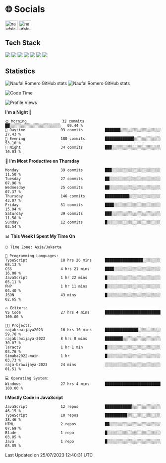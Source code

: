 <h1 align="">🌐 Socials</h1>
<p align="left">
<a href="https://linkedin.com/in/naufal-romero-putra-pratama-9ab816177/" target="blank"><img align="center" src="https://raw.githubusercontent.com/rahuldkjain/github-profile-readme-generator/master/src/images/icons/Social/linked-in-alt.svg" alt="naufalromero" height="30" width="40" /></a>
<a href="https://instagram.com/naufalromero" target="blank"><img align="center" src="https://raw.githubusercontent.com/rahuldkjain/github-profile-readme-generator/master/src/images/icons/Social/instagram.svg" alt="naufalromero" height="30" width="40" /></a>
</p>


<h2 align="">Tech Stack</h2>
<div align="">
  <img src="https://img.shields.io/badge/next.js-000000?style=for-the-badge&logo=nextdotjs&logoColor=white"/>
 <img src="https://img.shields.io/badge/typescript-%23007ACC.svg?style=for-the-badge&logo=typescript&logoColor=white"/>
 <img src="https://img.shields.io/badge/react-%2320232a.svg?style=for-the-badge&logo=react&logoColor=%2361DAFB"/>
 <img src="https://img.shields.io/badge/tailwindcss-%2338B2AC.svg?style=for-the-badge&logo=tailwind-css&logoColor=white"/>
 <img src="https://img.shields.io/badge/Prisma-3982CE?style=for-the-badge&logo=Prisma&logoColor=white"/>
 <img src="https://img.shields.io/badge/javascript-%23323330.svg?style=for-the-badge&logo=javascript&logoColor=%23F7DF1E"/>
 <img src="https://img.shields.io/badge/java-%23ED8B00.svg?style=for-the-badge&logo=openjdk&logoColor=white"/>
</div>


<h2 align="">Statistics</h2>
<div align="">
<img src="https://github-readme-stats-xi-nine-74.vercel.app/api?username=romves&show_icons=true&theme=tokyonight&include_all_commits=true&count_private=true" alt="Naufal Romero GitHub stats"/>
<img src="https://github-readme-stats-xi-nine-74.vercel.app/api/top-langs/?username=romves&theme=tokyonight&hide_border=false&include_all_commits=true&count_private=true&layout=compact" alt="Naufal Romero GitHub stats"/>
</div>

<!--START_SECTION:waka-->
![Code Time](http://img.shields.io/badge/Code%20Time-204%20hrs%2055%20mins-blue)

![Profile Views](http://img.shields.io/badge/Profile%20Views-8-blue)

**I'm a Night 🦉** 

```text
🌞 Morning                32 commits          ██░░░░░░░░░░░░░░░░░░░░░░░   09.44 % 
🌆 Daytime                93 commits          ███████░░░░░░░░░░░░░░░░░░   27.43 % 
🌃 Evening                180 commits         █████████████░░░░░░░░░░░░   53.10 % 
🌙 Night                  34 commits          ███░░░░░░░░░░░░░░░░░░░░░░   10.03 % 
```
📅 **I'm Most Productive on Thursday** 

```text
Monday                   39 commits          ███░░░░░░░░░░░░░░░░░░░░░░   11.50 % 
Tuesday                  27 commits          ██░░░░░░░░░░░░░░░░░░░░░░░   07.96 % 
Wednesday                25 commits          ██░░░░░░░░░░░░░░░░░░░░░░░   07.37 % 
Thursday                 146 commits         ███████████░░░░░░░░░░░░░░   43.07 % 
Friday                   51 commits          ████░░░░░░░░░░░░░░░░░░░░░   15.04 % 
Saturday                 39 commits          ███░░░░░░░░░░░░░░░░░░░░░░   11.50 % 
Sunday                   12 commits          █░░░░░░░░░░░░░░░░░░░░░░░░   03.54 % 
```


📊 **This Week I Spent My Time On** 

```text
🕑︎ Time Zone: Asia/Jakarta

💬 Programming Languages: 
TypeScript               18 hrs 26 mins      █████████████████░░░░░░░░   68.13 % 
CSS                      4 hrs 21 mins       ████░░░░░░░░░░░░░░░░░░░░░   16.08 % 
JavaScript               1 hr 22 mins        █░░░░░░░░░░░░░░░░░░░░░░░░   05.11 % 
PHP                      1 hr 11 mins        █░░░░░░░░░░░░░░░░░░░░░░░░   04.40 % 
JSON                     43 mins             █░░░░░░░░░░░░░░░░░░░░░░░░   02.65 % 

🔥 Editors: 
VS Code                  27 hrs 4 mins       █████████████████████████   100.00 % 

🐱‍💻 Projects: 
rajabrawijaya2023        16 hrs 10 mins      ███████████████░░░░░░░░░░   59.78 % 
rajabrawijaya-2023       8 hrs 8 mins        ████████░░░░░░░░░░░░░░░░░   30.07 % 
laract9                  1 hr 1 min          █░░░░░░░░░░░░░░░░░░░░░░░░   03.76 % 
Simaba2022-main          1 hr                █░░░░░░░░░░░░░░░░░░░░░░░░   03.73 % 
raja-brawijaya-2023      24 mins             ░░░░░░░░░░░░░░░░░░░░░░░░░   01.51 % 

💻 Operating System: 
Windows                  27 hrs 4 mins       █████████████████████████   100.00 % 
```

**I Mostly Code in JavaScript** 

```text
JavaScript               12 repos            ████████████░░░░░░░░░░░░░   46.15 % 
TypeScript               10 repos            ██████████░░░░░░░░░░░░░░░   38.46 % 
HTML                     2 repos             ██░░░░░░░░░░░░░░░░░░░░░░░   07.69 % 
Blade                    1 repo              █░░░░░░░░░░░░░░░░░░░░░░░░   03.85 % 
Java                     1 repo              █░░░░░░░░░░░░░░░░░░░░░░░░   03.85 % 
```




 Last Updated on 25/07/2023 12:40:31 UTC
<!--END_SECTION:waka-->
